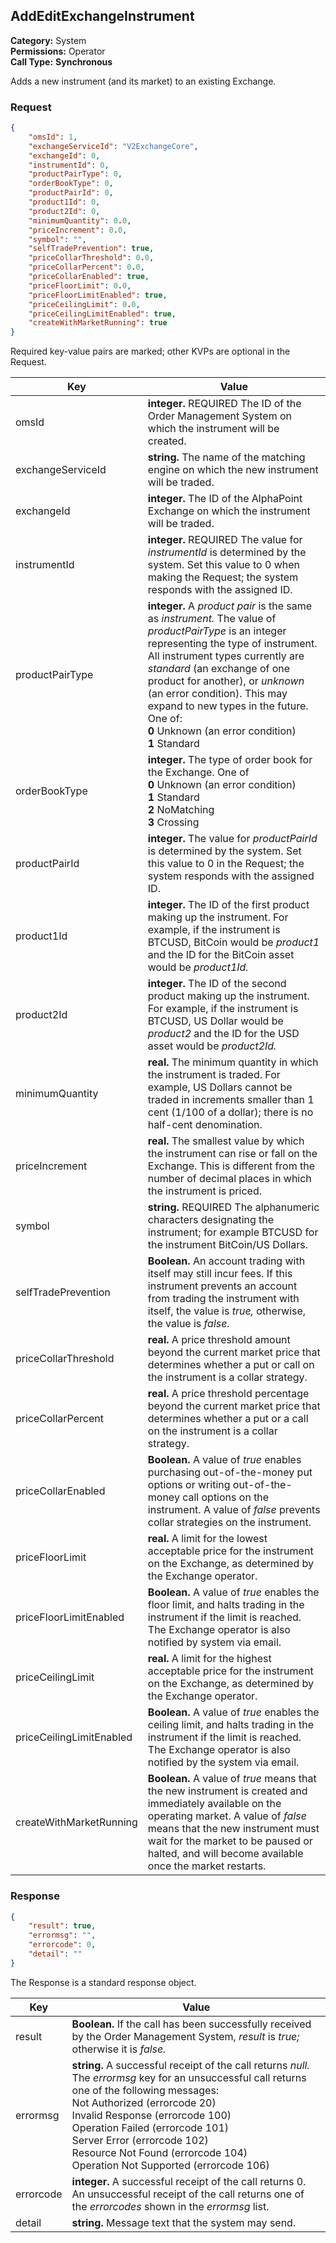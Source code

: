 ## AddEditExchangeInstrument

**Category:** System<br />**Permissions:** Operator<br />**Call Type:** **Synchronous**

Adds a new instrument (and its market) to an existing Exchange.

### Request

```json
{
    "omsId": 1,
    "exchangeServiceId": "V2ExchangeCore",
    "exchangeId": 0,
    "instrumentId": 0,
    "productPairType": 0,
    "orderBookType": 0,
    "productPairId": 0,
    "product1Id": 0,
    "product2Id": 0,
    "minimumQuantity": 0.0,
    "priceIncrement": 0.0,
    "symbol": "",
    "selfTradePrevention": true,
    "priceCollarThreshold": 0.0,
    "priceCollarPercent": 0.0,
    "priceCollarEnabled": true,
    "priceFloorLimit": 0.0,
    "priceFloorLimitEnabled": true,
    "priceCeilingLimit": 0.0,
    "priceCeilingLimitEnabled": true,
    "createWithMarketRunning": true
}
```
Required key-value pairs are marked; other KVPs are optional in the Request.

| Key                      | Value                                                        |
| ------------------------ | ------------------------------------------------------------ |
| omsId                    | **integer.** REQUIRED The ID of the Order Management System on which the instrument will be created.  |
| exchangeServiceId        | **string.** The name of the matching engine on which the new instrument will be traded. |
| exchangeId               | **integer.** The ID of the AlphaPoint Exchange on which the instrument will be traded. |
| instrumentId             | **integer.** REQUIRED The value for *instrumentId* is determined by the system. Set this value to 0 when making the Request; the system responds with the assigned ID. |
| productPairType          | **integer.** A *product pair* is the same as *instrument.* The value of *productPairType* is an integer representing the type of instrument. All instrument types currently are *standard* (an exchange of one product for another), or *unknown* (an error condition). This may expand to new types in the future. One of:<br />**0** Unknown (an error condition)<br />**1** Standard |
| orderBookType            | **integer.** The type of order book for the Exchange. One of <br />**0** Unknown (an error condition)<br />**1** Standard<br />**2** NoMatching<br />**3** Crossing                                                |
| productPairId            | **integer.** The value for *productPairId* is determined by the system. Set this value to 0 in the Request; the system responds with the assigned ID. |
| product1Id               | **integer.** The ID of the first product making up the instrument. For example, if the instrument is BTCUSD, BitCoin would be *product1* and the ID for the BitCoin asset would be *product1Id.* |
| product2Id               | **integer.** The ID of the second product making up the instrument. For example, if the instrument is BTCUSD, US Dollar would be *product2* and the ID for the USD asset would be *product2Id.* |
| minimumQuantity          | **real.** The minimum quantity in which the instrument is traded. For example, US Dollars cannot be traded in increments smaller than 1 cent (1/100 of a dollar); there is no half-cent denomination. |
| priceIncrement           | **real.** The smallest value by which the instrument can rise or fall on the Exchange. This is different from the number of decimal places in which the instrument is priced.                                                    |
| symbol                   | **string.** REQUIRED The alphanumeric characters designating the instrument; for example BTCUSD for the instrument BitCoin/US Dollars. |
| selfTradePrevention      | **Boolean.** An account trading with itself may still incur fees. If this instrument prevents an account from trading the instrument with itself, the value is *true,* otherwise, the value is *false.* |
| priceCollarThreshold     | **real.** A price threshold amount beyond the current market price that determines whether a put or call on the instrument is a collar strategy. |
| priceCollarPercent       | **real.** A price threshold percentage beyond the current market price that determines whether a put or a call on the instrument is a collar strategy. |
| priceCollarEnabled       | **Boolean.** A value of *true* enables purchasing out-of-the-money put options or writing out-of-the-money call options on the instrument. A value of *false* prevents collar strategies on the instrument. |
| priceFloorLimit          | **real.** A limit for the lowest acceptable price for the instrument on the Exchange, as determined by the Exchange operator. |
| priceFloorLimitEnabled   | **Boolean.** A value of *true* enables the floor limit, and halts trading in the instrument if the limit is reached. The Exchange operator is also notified by system via email. |
| priceCeilingLimit        | **real.** A limit for the highest acceptable price for the instrument on the Exchange, as determined by the Exchange operator. |
| priceCeilingLimitEnabled | **Boolean.** A value of *true* enables the ceiling limit, and halts trading in the instrument if the limit is reached. The Exchange operator is also notified by the system via email. |
| createWithMarketRunning  | **Boolean.** A value of *true* means that the new instrument is created and immediately available on the operating market. A value of *false* means that the new instrument must wait for the market to be paused or halted, and will become available once the market restarts. |

### Response

```json
{
    "result": true,
    "errormsg": "",
    "errorcode": 0,
    "detail": ""
}
```
The Response is a standard response object.

| Key       | Value                                                        |
| --------- | ------------------------------------------------------------ |
| result    | **Boolean.** If the call has been successfully received by the Order Management System, *result* is *true;* otherwise it is *false.* |
| errormsg  | **string.** A successful receipt of the call returns *null.* The *errormsg* key for an unsuccessful call returns one of the following messages:<br />Not Authorized (errorcode 20)<br />Invalid Response (errorcode 100)<br />Operation Failed (errorcode 101)<br />Server Error (errorcode 102)<br />Resource Not Found (errorcode 104)<br />Operation Not Supported (errorcode 106) |
| errorcode | **integer.** A successful receipt of the call returns 0. An unsuccessful receipt of the call returns one of the *errorcodes* shown in the *errormsg* list. |
| detail    | **string.** Message text that the system may send.           |




